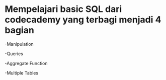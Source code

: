 # Mempelajari basic SQL dari codecademy yang terbagi menjadi 4 bagian

-Manipulation

-Queries

-Aggregate Function

-Multiple Tables

